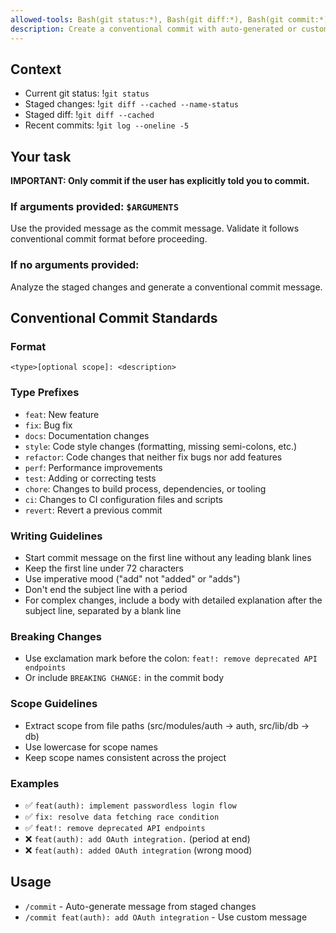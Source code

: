```yaml
---
allowed-tools: Bash(git status:*), Bash(git diff:*), Bash(git commit:*), Bash(git log:*)
description: Create a conventional commit with auto-generated or custom message
---
```


## Context

- Current git status: !`git status`
- Staged changes: !`git diff --cached --name-status`
- Staged diff: !`git diff --cached`
- Recent commits: !`git log --oneline -5`

## Your task

**IMPORTANT: Only commit if the user has explicitly told you to commit.**

### If arguments provided: `$ARGUMENTS`

Use the provided message as the commit message. Validate it follows conventional commit format before proceeding.

### If no arguments provided:

Analyze the staged changes and generate a conventional commit message.

## Conventional Commit Standards

### Format

`<type>[optional scope]: <description>`

### Type Prefixes

- `feat`: New feature
- `fix`: Bug fix
- `docs`: Documentation changes
- `style`: Code style changes (formatting, missing semi-colons, etc.)
- `refactor`: Code changes that neither fix bugs nor add features
- `perf`: Performance improvements
- `test`: Adding or correcting tests
- `chore`: Changes to build process, dependencies, or tooling
- `ci`: Changes to CI configuration files and scripts
- `revert`: Revert a previous commit

### Writing Guidelines

- Start commit message on the first line without any leading blank lines
- Keep the first line under 72 characters
- Use imperative mood ("add" not "added" or "adds")
- Don't end the subject line with a period
- For complex changes, include a body with detailed explanation after the subject line, separated by a blank line

### Breaking Changes

- Use exclamation mark before the colon: `feat!: remove deprecated API endpoints`
- Or include `BREAKING CHANGE:` in the commit body

### Scope Guidelines

- Extract scope from file paths (src/modules/auth → auth, src/lib/db → db)
- Use lowercase for scope names
- Keep scope names consistent across the project

### Examples

- ✅ `feat(auth): implement passwordless login flow`
- ✅ `fix: resolve data fetching race condition`
- ✅ `feat!: remove deprecated API endpoints`
- ❌ `feat(auth): add OAuth integration.` (period at end)
- ❌ `feat(auth): added OAuth integration` (wrong mood)

## Usage

- `/commit` - Auto-generate message from staged changes
- `/commit feat(auth): add OAuth integration` - Use custom message
